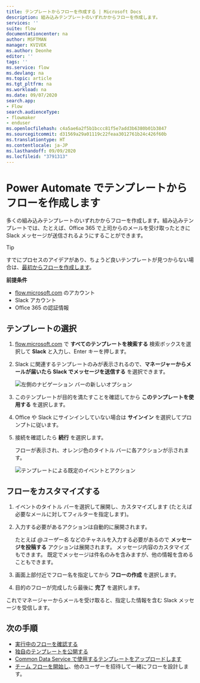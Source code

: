 ```yaml
---
title: テンプレートからフローを作成する | Microsoft Docs
description: 組み込みテンプレートのいずれかからフローを作成します。
services: ''
suite: flow
documentationcenter: na
author: MSFTMAN
manager: KVIVEK
ms.author: Deonhe
editor: ''
tags: ''
ms.service: flow
ms.devlang: na
ms.topic: article
ms.tgt_pltfrm: na
ms.workload: na
ms.date: 09/07/2020
search.app:
- Flow
search.audienceType:
- flowmaker
- enduser
ms.openlocfilehash: c4a5ae6a2f5b1bccc81f5e7add3b6380b01b3847
ms.sourcegitcommit: d31569a29a01119c22feaa3012761b24c426f60b
ms.translationtype: HT
ms.contentlocale: ja-JP
ms.lasthandoff: 09/09/2020
ms.locfileid: "3791313"
---
```

# <a name="create-a-flow-from-a-template-in-power-automate"></a>Power Automate でテンプレートからフローを作成します

多くの組み込みテンプレートのいずれかからフローを作成します。組み込みテンプレートでは、たとえば、Office 365 で上司からのメールを受け取ったときに Slack メッセージが送信されるようにすることができます。

>[!TIP]
>すでにプロセスのアイデアがあり、ちょうど良いテンプレートが見つからない場合は、[最初からフローを作成します](get-started-logic-flow.md)。

**前提条件**

* [flow.microsoft.com](https://flow.microsoft.com) のアカウント
* Slack アカウント
* Office 365 の認証情報

## <a name="choose-a-template"></a>テンプレートの選択

1. [flow.microsoft.com](https://flow.microsoft.com) で **すべてのテンプレートを検索する** 検索ボックスを選択して **Slack** と入力し、Enter キーを押します。
1. Slack に関連するテンプレートのみが表示されるので、**マネージャーからメールが届いたら Slack でメッセージを送信する** を選択できます。
   
    ![左側のナビゲーション バーの新しいオプション](./media/get-started-logic-template/select-template.png)
1. このテンプレートが目的を満たすことを確認してから **このテンプレートを使用する** を選択します。
1. Office や Slack にサインインしていない場合は **サインイン** を選択してプロンプトに従います。
   
1. 接続を確認したら **続行** を選択します。
   
    フローが表示され、オレンジ色のタイトル バーに各アクションが示されます。
   
    ![テンプレートによる既定のイベントとアクション](./media/get-started-logic-template/template-default.png)

## <a name="customize-your-flow"></a>フローをカスタマイズする

1. イベントのタイトル バーを選択して展開し、カスタマイズします (たとえば必要なメールに対してフィルターを指定します)。
1. 入力する必要があるアクションは自動的に展開されます。
   
    たとえば *\@ユーザー名* などのチャネルを入力する必要があるので **メッセージを投稿する** アクションは展開されます。 メッセージ内容のカスタマイズもできます。 既定でメッセージは件名のみを含みますが、他の情報を含めることもできます。
   
1. 画面上部付近でフロー名を指定してから **フローの作成** を選択します。
1. 目的のフローが完成したら最後に **完了** を選択します。

これでマネージャーからメールを受け取ると、指定した情報を含む Slack メッセージを受信します。

## <a name="next-steps"></a>次の手順

* [実行中のフローを確認する](see-a-flow-run.md)
* [独自のテンプレートを公開する](publish-a-template.md)
* [Common Data Service で使用するテンプレートをアップロードします](common-data-model-intro.md)
* [チーム フローを開始し](create-team-flows.md)、他のユーザーを招待して一緒にフローを設計します。

